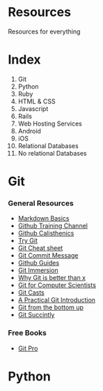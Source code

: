 # Resources
Resources for everything

# Index
1. Git
2. Python
3. Ruby
4. HTML & CSS
5. Javascript
6. Rails
7. Web Hosting Services
8. Android
9. iOS
10. Relational Databases
11. No relational Databases


# Git
### General Resources
+ [Markdown Basics](https://help.github.com/articles/markdown-basics/)
+ [Github Training Channel](http://www.youtube.com/GitHubGuides)
+ [Github Calisthenics](http://www.vikingcodeschool.com/web-development-basics/git-calisthenics)
+ [Try Git](https://try.github.io)
+ [Git Cheat sheet](https://github.com/tiimgreen/github-cheat-sheet)
+ [Git Commit Message](http://chris.beams.io/posts/git-commit/)
+ [Github Guides](https://guides.github.com/)
+ [Git Immersion](http://gitimmersion.com/)
+ [Why Git is better than x](http://www.whygitisbetterthanx.com/)
+ [Git for Computer Scientists](http://eagain.net/articles/git-for-computer-scientists/)
+ [Git Casts](http://gitcasts.com/)
+ [A Practical Git Introduction](http://mrchlblng.me/2014/09/practical-git-introduction/)
+ [Git from the bottom up](http://ftp.newartisans.com/pub/git.from.bottom.up.pdf)
+ [Git Succintly](http://www.syncfusion.com/resources/techportal/ebooks/git)

### Free Books
+ [Git Pro](http://git-scm.com/book/en/v2)


# Python




